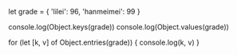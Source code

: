 let grade = {
  'lilei': 96,
  'hanmeimei': 99
}

console.log(Object.keys(grade))
console.log(Object.values(grade))

for (let [k, v] of Object.entries(grade)) {
  console.log(k, v)
}